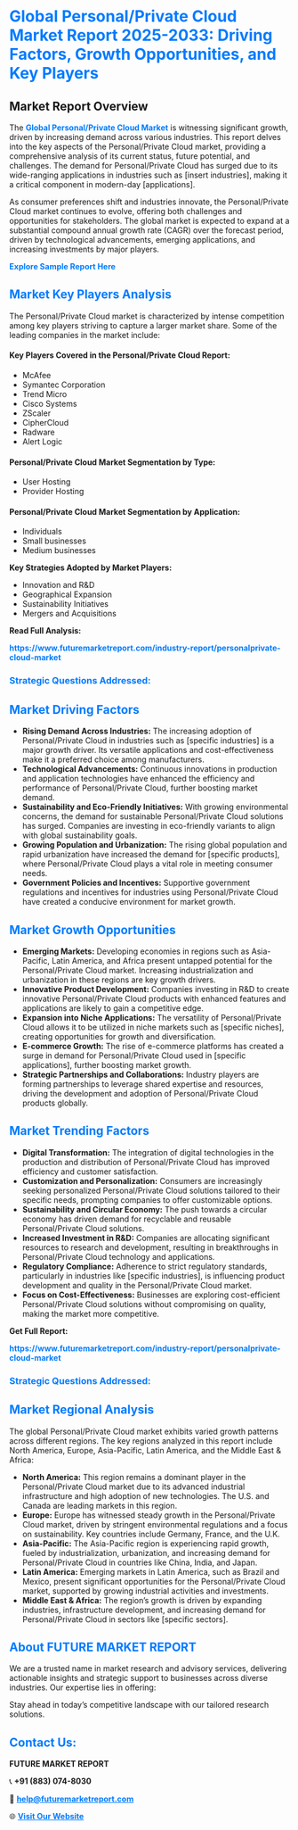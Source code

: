 <h1 style="color: #007BFF;">Global Personal/Private Cloud Market Report 2025-2033: Driving Factors, Growth Opportunities, and Key Players</h1>

<section id="overview">
<h2>Market Report Overview</h2>
<p>The <a href="https://www.futuremarketreport.com/industry-report/personalprivate-cloud-market" style="color: #007BFF; text-decoration: none;"><strong>Global Personal/Private Cloud Market</strong></a> is witnessing significant growth, driven by increasing demand across various industries. This report delves into the key aspects of the Personal/Private Cloud market, providing a comprehensive analysis of its current status, future potential, and challenges. The demand for Personal/Private Cloud has surged due to its wide-ranging applications in industries such as [insert industries], making it a critical component in modern-day [applications].</p>
<p>As consumer preferences shift and industries innovate, the Personal/Private Cloud market continues to evolve, offering both challenges and opportunities for stakeholders. The global market is expected to expand at a substantial compound annual growth rate (CAGR) over the forecast period, driven by technological advancements, emerging applications, and increasing investments by major players.</p>
</section>

<section id="overview">
<p><a href="https://www.futuremarketreport.com/request-sample/reportId=60644" style="color: #007BFF; text-decoration: none;"><strong>Explore Sample Report Here</strong></a></p>
</section>

<section id="key-players">
<h2 style="color: #007BFF;">Market Key Players Analysis</h2>
<p>The Personal/Private Cloud market is characterized by intense competition among key players striving to capture a larger market share. Some of the leading companies in the market include:</p>
<h4>Key Players Covered in the Personal/Private Cloud Report:</h4>
<ul><li>McAfee</li><li>Symantec Corporation</li><li>Trend Micro</li><li>Cisco Systems</li><li>ZScaler</li><li>CipherCloud</li><li>Radware</li><li>Alert Logic</li></ul>
<h4>Personal/Private Cloud Market Segmentation by Type:</h4>
<ul><li>User Hosting</li><li>Provider Hosting</li></ul>

<h4>Personal/Private Cloud Market Segmentation by Application:</h4>
<ul><li>Individuals</li><li>Small businesses</li><li>Medium businesses</li></ul>
<p><strong>Key Strategies Adopted by Market Players:</strong></p>
<ul>
<li>Innovation and R&D</li>
<li>Geographical Expansion</li>
<li>Sustainability Initiatives</li>
<li>Mergers and Acquisitions</li>
</ul>
</section>

<section>
<p><strong>Read Full Analysis: </strong></p><a href="https://www.futuremarketreport.com/industry-report/personalprivate-cloud-market" style="color: #007BFF; text-decoration: none;"><strong>https://www.futuremarketreport.com/industry-report/personalprivate-cloud-market</strong></a>
<h3 style="color: #007BFF;">Strategic Questions Addressed:</h3>
</section>

<section id="driving-factors">
<h2 style="color: #007BFF;">Market Driving Factors</h2>
<ul>
<li><strong>Rising Demand Across Industries:</strong> The increasing adoption of Personal/Private Cloud in industries such as [specific industries] is a major growth driver. Its versatile applications and cost-effectiveness make it a preferred choice among manufacturers.</li>
<li><strong>Technological Advancements:</strong> Continuous innovations in production and application technologies have enhanced the efficiency and performance of Personal/Private Cloud, further boosting market demand.</li>
<li><strong>Sustainability and Eco-Friendly Initiatives:</strong> With growing environmental concerns, the demand for sustainable Personal/Private Cloud solutions has surged. Companies are investing in eco-friendly variants to align with global sustainability goals.</li>
<li><strong>Growing Population and Urbanization:</strong> The rising global population and rapid urbanization have increased the demand for [specific products], where Personal/Private Cloud plays a vital role in meeting consumer needs.</li>
<li><strong>Government Policies and Incentives:</strong> Supportive government regulations and incentives for industries using Personal/Private Cloud have created a conducive environment for market growth.</li>
</ul>
</section>

<section id="growth-opportunities">
<h2 style="color: #007BFF;">Market Growth Opportunities</h2>
<ul>
<li><strong>Emerging Markets:</strong> Developing economies in regions such as Asia-Pacific, Latin America, and Africa present untapped potential for the Personal/Private Cloud market. Increasing industrialization and urbanization in these regions are key growth drivers.</li>
<li><strong>Innovative Product Development:</strong> Companies investing in R&D to create innovative Personal/Private Cloud products with enhanced features and applications are likely to gain a competitive edge.</li>
<li><strong>Expansion into Niche Applications:</strong> The versatility of Personal/Private Cloud allows it to be utilized in niche markets such as [specific niches], creating opportunities for growth and diversification.</li>
<li><strong>E-commerce Growth:</strong> The rise of e-commerce platforms has created a surge in demand for Personal/Private Cloud used in [specific applications], further boosting market growth.</li>
<li><strong>Strategic Partnerships and Collaborations:</strong> Industry players are forming partnerships to leverage shared expertise and resources, driving the development and adoption of Personal/Private Cloud products globally.</li>
</ul>
</section>

<section id="trending-factors">
<h2 style="color: #007BFF;">Market Trending Factors</h2>
<ul>
<li><strong>Digital Transformation:</strong> The integration of digital technologies in the production and distribution of Personal/Private Cloud has improved efficiency and customer satisfaction.</li>
<li><strong>Customization and Personalization:</strong> Consumers are increasingly seeking personalized Personal/Private Cloud solutions tailored to their specific needs, prompting companies to offer customizable options.</li>
<li><strong>Sustainability and Circular Economy:</strong> The push towards a circular economy has driven demand for recyclable and reusable Personal/Private Cloud solutions.</li>
<li><strong>Increased Investment in R&D:</strong> Companies are allocating significant resources to research and development, resulting in breakthroughs in Personal/Private Cloud technology and applications.</li>
<li><strong>Regulatory Compliance:</strong> Adherence to strict regulatory standards, particularly in industries like [specific industries], is influencing product development and quality in the Personal/Private Cloud market.</li>
<li><strong>Focus on Cost-Effectiveness:</strong> Businesses are exploring cost-efficient Personal/Private Cloud solutions without compromising on quality, making the market more competitive.</li>
</ul>
</section>

<section>
<p><strong>Get Full Report: </strong></p><a href="https://www.futuremarketreport.com/industry-report/personalprivate-cloud-market" style="color: #007BFF; text-decoration: none;"><strong>https://www.futuremarketreport.com/industry-report/personalprivate-cloud-market</strong></a>
<h3 style="color: #007BFF;">Strategic Questions Addressed:</h3>
</section>


<section id="regional-analysis">
<h2 style="color: #007BFF;">Market Regional Analysis</h2>
<p>The global Personal/Private Cloud market exhibits varied growth patterns across different regions. The key regions analyzed in this report include North America, Europe, Asia-Pacific, Latin America, and the Middle East & Africa:</p>
<ul>
<li><strong>North America:</strong> This region remains a dominant player in the Personal/Private Cloud market due to its advanced industrial infrastructure and high adoption of new technologies. The U.S. and Canada are leading markets in this region.</li>
<li><strong>Europe:</strong> Europe has witnessed steady growth in the Personal/Private Cloud market, driven by stringent environmental regulations and a focus on sustainability. Key countries include Germany, France, and the U.K.</li>
<li><strong>Asia-Pacific:</strong> The Asia-Pacific region is experiencing rapid growth, fueled by industrialization, urbanization, and increasing demand for Personal/Private Cloud in countries like China, India, and Japan.</li>
<li><strong>Latin America:</strong> Emerging markets in Latin America, such as Brazil and Mexico, present significant opportunities for the Personal/Private Cloud market, supported by growing industrial activities and investments.</li>
<li><strong>Middle East & Africa:</strong> The region’s growth is driven by expanding industries, infrastructure development, and increasing demand for Personal/Private Cloud in sectors like [specific sectors].</li>
</ul>
</section>

<footer>
<h2 style="color: #007BFF;">About FUTURE MARKET REPORT</h2>
<p>We are a trusted name in market research and advisory services, delivering actionable insights and strategic support to businesses across diverse industries. Our expertise lies in offering:</p>

<p>Stay ahead in today’s competitive landscape with our tailored research solutions.</p>

<h2 style="color: #007BFF;">Contact Us:</h2>
<p><strong>FUTURE MARKET REPORT</strong></p>
<p>📞 <strong>+91 (883) 074-8030</strong></p>
<p>📧 <strong><a href="mailto:help@futuremarketreport.com" style="color: #007BFF;">help@futuremarketreport.com</a></strong></p>
<p>🌐 <strong><a href="https://www.futuremarketreport.com/" style="color: #007BFF;">Visit Our Website</a></strong></p>
</footer>